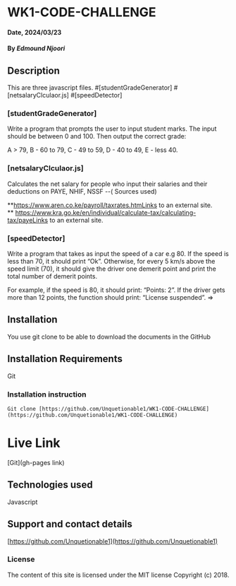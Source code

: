 # WK1-CODE-CHALLENGE

#### Date, 2024/03/23

#### By *Edmound Njoori*

## Description
This are three javascript files.
   #[studentGradeGenerator]
   #[netsalaryClculaor.js]
   #[speedDetector]

### [studentGradeGenerator]
Write a program that prompts the user to input student marks. The input should be between 0 and 100. Then output the correct grade:

A > 79, B - 60 to 79, C -  49 to 59, D - 40 to 49, E - less 40.

### [netsalaryClculaor.js]
Calculates the net salary for people who input their salaries and their deductions on PAYE,  NHIF, NSSF
 --( Sources used)

**<https://www.aren.co.ke/payroll/taxrates.htmLinks> to an external site.  
** <https://www.kra.go.ke/en/individual/calculate-tax/calculating-tax/payeLinks> to an external site.

### [speedDetector]
Write a program that takes as input the speed of a car e.g 80. If the speed is less than 70, it should print “Ok”. Otherwise, for every 5 km/s above the speed limit (70), it should give the driver one demerit point and print the total number of demerit points.

For example, if the speed is 80, it should print: “Points: 2”. If the driver gets more than 12 points, the function should print: “License suspended”.
=>

## Installation

You use git clone to be able to download the documents in the GitHub

## Installation Requirements

Git

### Installation instruction

```
Git clone [https://github.com/Unquetionable1/WK1-CODE-CHALLENGE](https://github.com/Unquetionable1/WK1-CODE-CHALLENGE)
```

# Live Link

[Git](gh-pages link)

## Technologies used

Javascript

## Support and contact details

[https://github.com/Unquetionable1](https://github.com/Unquetionable1)

### License

The content of this site is licensed under the MIT license
Copyright (c) 2018.
